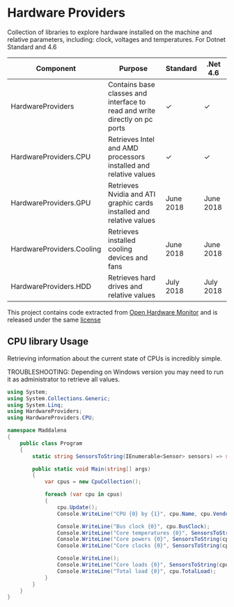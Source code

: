 # Hardware Providers

Collection of libraries to explore hardware installed on the machine and relative parameters, including: clock, voltages and temperatures.
For Dotnet Standard and 4.6

| Component        | Purpose  |  Standard  | .Net 4.6      |
| ------------- | ------------- | ------------- | ------------- |
| HardwareProviders  | Contains base classes and interface to read and write directly on pc ports  | ✓  | ✓
| HardwareProviders.CPU  | Retrieves Intel and AMD processors installed and relative values | ✓  | ✓
| HardwareProviders.GPU | Retrieves Nvidia and ATI graphic cards installed and relative values  | June 2018  | June 2018
| HardwareProviders.Cooling | Retrieves installed cooling devices and fans  | June 2018  | June 2018
| HardwareProviders.HDD | Retrieves hard drives and relative values  | July 2018  | July 2018

This project contains code extracted from [Open Hardware Monitor](https://github.com/openhardwaremonitor) and is released under the same  [license](https://github.com/matteofabbri/HardwareProviders/blob/master/LICENSE)


## CPU library Usage
Retrieving information about the current state of CPUs is incredibly simple.

TROUBLESHOOTING:
Depending on Windows version you may need to run it as administrator to retrieve all values.



```csharp
using System;
using System.Collections.Generic;
using System.Linq;
using HardwareProviders;
using HardwareProviders.CPU;

namespace Maddalena
{
    public class Program
    {
        static string SensorsToString(IEnumerable<Sensor> sensors) => string.Join(" ", sensors?.Select(x => x.ToString()) ?? new string[0]);

        public static void Main(string[] args)
        {
            var cpus = new CpuCollection();

            foreach (var cpu in cpus)
            {
                cpu.Update();
                Console.WriteLine("CPU {0} by {1}", cpu.Name, cpu.Vendor);

                Console.WriteLine("Bus clock {0}", cpu.BusClock);
                Console.WriteLine("Core temperatures {0}", SensorsToString(cpu.CoreTemperatures));
                Console.WriteLine("Core powers {0}", SensorsToString(cpu.CorePowers));
                Console.WriteLine("Core clocks {0}", SensorsToString(cpu.CoreClocks));

                Console.WriteLine();
                Console.WriteLine("Core loads {0}", SensorsToString(cpu.CoreLoads));
                Console.WriteLine("Total load {0}", cpu.TotalLoad);
            }
        }
    }
}
```
